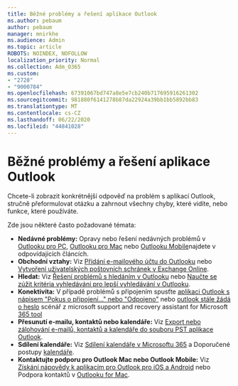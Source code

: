 ```yaml
---
title: Běžné problémy a řešení aplikace Outlook
ms.author: pebaum
author: pebaum
manager: mnirkhe
ms.audience: Admin
ms.topic: article
ROBOTS: NOINDEX, NOFOLLOW
localization_priority: Normal
ms.collection: Adm_O365
ms.custom:
- "2728"
- "9000784"
ms.openlocfilehash: 67391067bd747a8e5e7cb240b717695916261302
ms.sourcegitcommit: 981880f6141278b87da22924a39bb1bb5892bb83
ms.translationtype: MT
ms.contentlocale: cs-CZ
ms.lasthandoff: 06/22/2020
ms.locfileid: "44841028"
---
```

# <a name="outlook-common-issues-and-resolutions"></a>Běžné problémy a řešení aplikace Outlook

Chcete-li zobrazit konkrétnější odpověď na problém s aplikací Outlook, stručně přeformulovat otázku a zahrnout všechny chyby, které vidíte, nebo funkce, které používáte.

Zde jsou některé často požadované témata:

- **Nedávné problémy:**  Opravy nebo řešení nedávných problémů v [Outlooku pro PC](https://support.office.com/article/ecf61305-f84f-4e13-bb73-95a214ac1230), [Outlooku pro Mac](https://support.office.com/article/54afa5e3-db38-422a-9d94-3b55330ded8e) nebo [Outlooku Mobile](https://support.office.com/article/a264ef01-9c88-48fb-9285-7017e4f31f02)najdete v odpovídajících článcích.
- **Obchodní vztahy:**  Viz [Přidání e-mailového účtu do Outlooku](https://support.office.com/article/6e27792a-9267-4aa4-8bb6-c84ef146101b) nebo [Vytvoření uživatelských poštovních schránek v Exchange Online](https://docs.microsoft.com/Exchange/recipients-in-exchange-online/create-user-mailboxes).
- **Hledat:**  Viz [Řešení problémů s hledáním v Outlooku](https://support.office.com/article/2556b11f-f4d8-46be-b0a7-de33a3f4f066) nebo [Naučte se zúžit kritéria vyhledávání pro lepší vyhledávání v Outlooku](https://support.office.com/article/D824D1E9-A255-4C8A-8553-276FB895A8DA).
- **Konektivita:**  V případě problémů s připojením spusťte [aplikaci Outlook s nápisem "Pokus o připojení..." nebo "Odpojeno"](https://aka.ms/SaRA-OutlookDisconnect) nebo [outlook stále žádá o heslo](https://aka.ms/SaRA-OutlookPwdPrompt) scénář z microsoft support and recovery assistant for Microsoft [365 tool](https://diagnostics.outlook.com/#/)
- **Přesunutí e-mailu, kontaktů nebo kalendáře:**  Viz [Export nebo zálohování e-mailů, kontaktů a kalendáře do souboru PST aplikace Outlook](https://support.office.com/article/14252b52-3075-4e9b-be4e-ff9ef1068f91).
- **Sdílení kalendáře:**  Viz [Sdílení kalendáře v Microsoftu 365](https://support.office.com/article/b576ecc3-0945-4d75-85f1-5efafb8a37b4) a Doporučené postupy [kalendáře](https://support.office.com/article/D93F72D3-2361-4E0D-8D6A-5C4939C17F39).
- **Kontaktujte podporu pro Outlook Mac nebo Outlook Mobile:**  Viz [Získání nápovědy k aplikacím pro Outlook pro iOS a Android](https://support.office.com/article/218a22d1-9fa5-4889-b689-de1c63493243) nebo Podpora kontaktů v [Outlooku for Mac](https://support.office.com/article/d0410177-8e65-4487-93f7-206a3a3d71a8).
